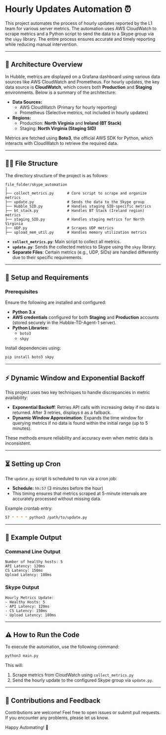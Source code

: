 # Hourly Updates Automation ⏰

This project automates the process of hourly updates reported by the L1 team for various server metrics. The automation uses AWS CloudWatch to scrape metrics and a Python script to send the data to a Skype group via the `skpy` library. The entire process ensures accurate and timely reporting while reducing manual intervention. 

---

## 🔧 Architecture Overview
In Hubble, metrics are displayed on a Grafana dashboard using various data sources like AWS CloudWatch and Prometheus. For hourly updates, the key data source is **CloudWatch**, which covers both **Production** and **Staging** environments. Below is a summary of the architecture:

- **Data Sources:**
  - AWS CloudWatch (Primary for hourly reporting)
  - Prometheus (Selective metrics, not included in hourly updates)
- **Regions:**
  - Production: **North Virginia** and **Ireland (BT Stack)**
  - Staging: **North Virginia (Staging SID)**

Metrics are fetched using **Boto3**, the official AWS SDK for Python, which interacts with CloudWatch to retrieve the required data.

---

## 👨‍💻 File Structure
The directory structure of the project is as follows:

```
file_folder/skype_automation
|
├── collect_metrics.py      # Core script to scrape and organize metrics
├── update.py               # Sends the data to the Skype group
├── Hubble_SID.py           # Handles staging SID-specific metrics
├── bt_stack.py             # Handles BT Stack (Ireland region) metrics
├── staging_SID.py          # Handles staging metrics for North Virginia
├── UDP.py                  # Scrapes UDP metrics
├── upload_mem_util.py      # Handles memory utilization metrics
```

- **`collect_metrics.py`**: Main script to collect all metrics.
- **`update.py`**: Sends the collected metrics to Skype using the `skpy` library.
- **Separate Files**: Certain metrics (e.g., UDP, SIDs) are handled differently due to their specific requirements.

---

## 🔧 Setup and Requirements

### Prerequisites
Ensure the following are installed and configured:
- **Python 3.x**
- **AWS credentials** configured for both **Staging** and **Production** accounts (stored securely in the Hubble-TD-Agent-1 server).
- **Python Libraries:**
  - `boto3`
  - `skpy`

Install dependencies using:
```bash
pip install boto3 skpy
```

---

## ⚡ Dynamic Window and Exponential Backoff
This project uses two key techniques to handle discrepancies in metric availability:

- **Exponential Backoff**: Retries API calls with increasing delay if no data is returned. After 3 retries, displays `0` as a fallback.
- **Dynamic Window Approximation**: Expands the time window for querying metrics if no data is found within the initial range (up to 5 minutes).

These methods ensure reliability and accuracy even when metric data is inconsistent.

---

## ⏳ Setting up Cron
The `update.py` script is scheduled to run via a cron job:
- **Schedule:** `hh:57` (3 minutes before the hour)
- This timing ensures that metrics scraped at 5-minute intervals are accurately processed without missing data.

Example crontab entry:
```bash
57 * * * * python3 /path/to/update.py
```

---

## 🔬 Example Output
### Command Line Output
```plaintext
Number of healthy hosts: 5
API Latency: 120ms
CS Latency: 150ms
Upload Latency: 180ms
```
### Skype Output
```
Hourly Metrics Update:
- Healthy Hosts: 5
- API Latency: 120ms
- CS Latency: 150ms
- Upload Latency: 180ms
```

---

## ⚠ How to Run the Code
To execute the automation, use the following command:
```bash
python3 main.py
```
This will:
1. Scrape metrics from CloudWatch using `collect_metrics.py`
2. Send the hourly update to the configured Skype group via `update.py`.

---

## 🎉 Contributions and Feedback
Contributions are welcome! Feel free to open issues or submit pull requests. If you encounter any problems, please let us know. 

Happy Automating! 🚀

